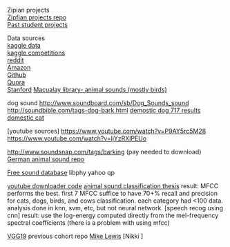 Zipian projects  
[Zipfian projects repo](https://github.com/zipfian/project-proposals)  
[Past student projects](https://github.com/zipfian/project-proposals/blob/master/past_student_projects.md)

Data sources  
[kaggle data](www.kaggle.com/datasets)  
[kaggle competitions](www.kaggle.com/competitions)  
[reddit](www.reddit.com/r/bigquery/wiki/datasets)      
[Amazon](aws.amazon.com/public-data-sets/)  
[Github](github.com/caesar0301/awesome-public-datasets)  
[Quora](www.quora.com/Where-can-I-find-large-datasets-open-to-the-public)  
[Stanford](snap.stanford.edu/data/)
[Macualay library- animal sounds (mostly birds)](http://macaulaylibrary.org/search-help)

dog sound http://www.soundboard.com/sb/Dog_Sounds_sound
http://soundbible.com/tags-dog-bark.html
[demostic dog 717 results](http://www.tierstimmenarchiv.de/webinterface/contents/querytext.php?mode=clearresults&querytext_1=Canis%20lupus%20f.%20familiaris&queryfield_1=species&querytype_1=matches&fields=1&startvalue=1)
[domestic cat](http://www.tierstimmenarchiv.de/webinterface/contents/querytext.php?mode=clearresults&querytext_1=Felis%20silvestris%20f.%20domestica&queryfield_1=species&querytype_1=matches&fields=1&startvalue=1)

[youtube sources]
https://www.youtube.com/watch?v=P9AY5rc5M28
https://www.youtube.com/watch?v=ljYzRXlPEUo

http://www.soundsnap.com/tags/barking (pay needed to download)
[German animal sound repo](http://www.tierstimmenarchiv.de/webinterface/contents/treebrowser.php)

[Free sound database](https://www.freesound.org)
libphy yahoo qp

[youtube downloader code](https://github.com/nficano/pytube)
[animal sound classification thesis](https://www.ims.tuwien.ac.at/publications/tr-1882-038.pdf)
result: MFCC performs the best. first 7 MFCC suffice to have 70+% recall and precision for cats, dogs, birds, and cows classification. each category had <100 data. analysis done in knn, svm, etc, but not neural network.
[speech recog using cnn]
result: use the log-energy computed directly from the mel-frequency spectral coefficients (there is a problem with using mfcc)

[VGG19](https://gist.github.com/baraldilorenzo/8d096f48a1be4a2d660d)
previous cohort repo
[Mike Lewis](https://github.com/Mikelew88/ChefNet)
[Nikki ]
